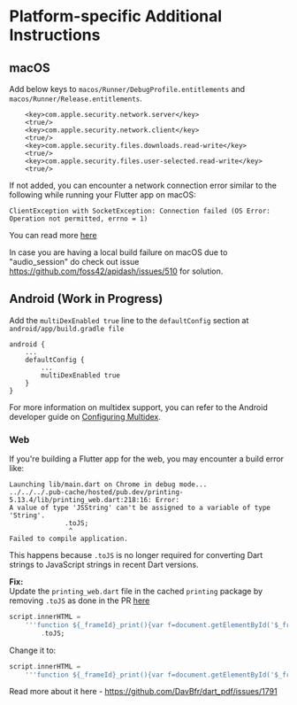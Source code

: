 # Platform-specific Additional Instructions

## macOS

Add below keys to `macos/Runner/DebugProfile.entitlements` and `macos/Runner/Release.entitlements`.

```
	<key>com.apple.security.network.server</key>
	<true/>
	<key>com.apple.security.network.client</key>
	<true/>
	<key>com.apple.security.files.downloads.read-write</key>
	<true/>
	<key>com.apple.security.files.user-selected.read-write</key>
	<true/>
```

If not added, you can encounter a network connection error similar to the following while running your Flutter app on macOS:

```
ClientException with SocketException: Connection failed (OS Error: Operation not permitted, errno = 1)
```

You can read more [here](https://docs.flutter.dev/platform-integration/macos/building#setting-up-entitlements)

In case you are having a local build failure on macOS due to "audio_session" do check out issue https://github.com/foss42/apidash/issues/510 for solution.

## Android (Work in Progress)

Add the `multiDexEnabled true` line to the `defaultConfig` section at `android/app/build.gradle file`

```
android {
    ...
    defaultConfig {
        ...
        multiDexEnabled true
    }
}
```

For more information on multidex support, you can refer to the Android developer guide on [Configuring Multidex](https://developer.android.com/studio/build/multidex).  


### Web  

If you're building a Flutter app for the web, you may encounter a build error like:  

```
Launching lib/main.dart on Chrome in debug mode...
../../../.pub-cache/hosted/pub.dev/printing-5.13.4/lib/printing_web.dart:218:16: Error: 
A value of type 'JSString' can't be assigned to a variable of type 'String'.
              .toJS;
               ^
Failed to compile application.
```

This happens because `.toJS` is no longer required for converting Dart strings to JavaScript strings in recent Dart versions.  

**Fix:**  
Update the `printing_web.dart` file in the cached `printing` package by removing `.toJS` as done in the PR [here](https://github.com/DavBfr/dart_pdf/pull/1739/files)

```dart
script.innerHTML =
    '''function ${_frameId}_print(){var f=document.getElementById('$_frameId');f.focus();f.contentWindow.print();}'''
        .toJS;
```

Change it to:  
```dart
script.innerHTML =
    '''function ${_frameId}_print(){var f=document.getElementById('$_frameId');f.focus();f.contentWindow.print();}''';
```

Read more about it here - https://github.com/DavBfr/dart_pdf/issues/1791
